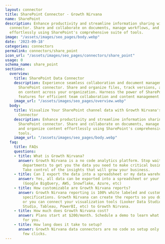 ```yaml
---
layout: connector
title: SharePoint Connector - Growth Nirvana
name: SharePoint
description: Enhance productivity and streamline information sharing with the SharePoint
  connector. Share and collaborate on documents, manage workflows, and organize content
  effortlessly using SharePoint's comprehensive suite of tools.
image: "/assets/images/seo_pages/body.webp"
date: '2023-09-18'
categories: connectors
permalink: connectors/share_point
icon_url: "/assets/images/seo_pages/connectors/share_point"
usage: 0
schema_name: share_point
sections:
  overview:
    title: SharePoint Data Connector
    description: Experience seamless collaboration and document management with the
      SharePoint connector. Share and organize files, track versions, and collaborate
      on content across your organization. Harness the power of SharePoint's robust
      features for efficient team collaboration and content management.
    image_url: "/assets/images/seo_pages/overview.webp"
  body:
    title: Visualize Your SharePoint channel data with Growth Nirvana's SharePoint
      Connector
    description: Enhance productivity and streamline information sharing with the
      SharePoint connector. Share and collaborate on documents, manage workflows,
      and organize content effortlessly using SharePoint's comprehensive suite of
      tools.
    image_url: "/assets/images/seo_pages/body.webp"
  faq:
    title: FAQs
    questions:
    - title: What is Growth Nirvana?
      answer: Growth Nirvana is a no code analytics platform. Stop waiting for other
        departments to get you the data you need to make critical business decisions.
        Take control of the insights that will grow your business.
    - title: Can I export the data into a spreadsheet or my data warehouse?
      answer: Yes, all data can be exported into a spreadsheet or your data warehouse
        (Google BigQuery, AWS, Snowflake, Azure, etc)
    - title: How customizable are Growth Nirvana reports?
      answer: Growth Nirvana reporting is 100% white labeled and customized to your
        specifications. Growth Nirvana can create the reports so you don’t have to
        or you can connect your visualization tools (Looker Data Studio/Google Data
        Studio, Tableau, PowerBI, etc) to Growth Nirvana.
    - title: How much does Growth Nirvana cost?
      answer: Plans start at $200/month. Schedule a demo to learn what plan is best
        for you.
    - title: How long does it take to setup?
      answer: Growth Nirvana data connectors are no code so setup only requires a
        few clicks.
---
```

